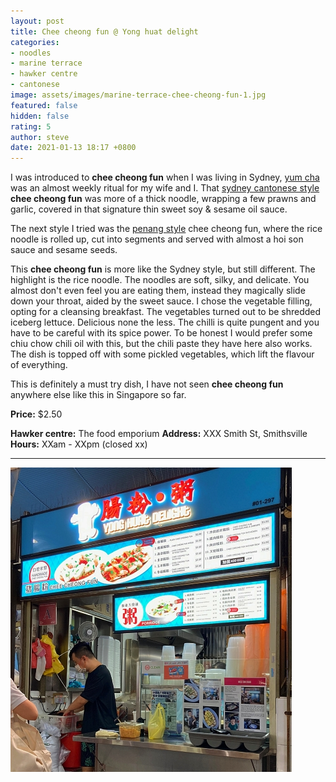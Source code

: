 ```yaml
---
layout: post
title: Chee cheong fun @ Yong huat delight
categories:
- noodles
- marine terrace
- hawker centre
- cantonese
image: assets/images/marine-terrace-chee-cheong-fun-1.jpg
featured: false
hidden: false
rating: 5
author: steve
date: 2021-01-13 18:17 +0800
---
```

I was introduced to **chee cheong fun** when I was living in Sydney, [yum cha](https://www.broadsheet.com.au/sydney/guides/best-yum-cha) was an almost weekly ritual for my wife and I. That [sydney cantonese style](https://images.app.goo.gl/GncSD8vjZLtq2jAZ9) **chee cheong fun** was more of a thick noodle, wrapping a few prawns and garlic, covered in that signature thin sweet soy & sesame oil sauce.

The next style I tried was the [penang style](https://images.app.goo.gl/44JbbyKKBquW9RneA) chee cheong fun, where the rice noodle is rolled up, cut into segments and served with almost a hoi son sauce and sesame seeds. 

This **chee cheong fun** is more like the Sydney style, but still different. The highlight is the rice noodle. The noodles are soft, silky, and delicate. You almost don't even feel you are eating them, instead they magically slide down your throat, aided by the sweet sauce. I chose the vegetable filling, opting for a cleansing breakfast. The vegetables turned out to be shredded iceberg lettuce. Delicious none the less. The chilli is quite pungent and you have to be careful with its spice power. To be honest I would prefer some chiu chow chili oil with this, but the chili paste they have here also works. The dish is topped off with some pickled vegetables, which lift the flavour of everything.

This is definitely a must try dish, I have not seen **chee cheong fun** anywhere else like this in Singapore so far.

**Price:** $2.50

**Hawker centre:** The food emporium
**Address:** XXX Smith St, Smithsville  
**Hours:** XXam - XXpm (closed xx)  

***  

![Alt text](/assets/images/marine-terrace-chee-cheong-fun-2.jpg "alt text")